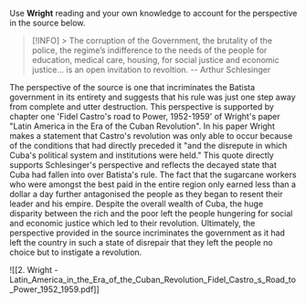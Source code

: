 Use **Wright** reading and your own knowledge to account for the perspective in the source below. 

> [!INFO] > The corruption of the Government, the brutality of the police, the regime’s indifference to the needs of the people for education, medical care, housing, for social justice and economic justice… is an open invitation to revoltion. 
> -- Arthur Schlesinger




The perspective of the source is one that incriminates the Batista government in its entirety and suggests that his rule was just one step away from complete and utter destruction. This perspective is supported by chapter one 'Fidel Castro's road to Power, 1952-1959' of Wright's paper "Latin America in the Era of the Cuban Revolution". In his paper Wright makes a statement that Castro's revolution was only able to occur because of the conditions that had directly preceded it "and the disrepute in which Cuba's political system and institutions were held." This quote directly supports Schlesinger's perspective and reflects the decayed state that Cuba had fallen into over Batista's rule. The fact that the sugarcane workers who were amongst the best paid in the entire region only earned less than a dollar a day further antagonised the people as they began to resent their leader and his empire. Despite the overall wealth of Cuba, the huge disparity between the rich and the poor left the people hungering for social and economic justice which led to their revolution. Ultimately, the perspective provided in the source incriminates the government as it had left the country in such a state of disrepair that they left the people no choice but to instigate a revolution. 

![[2. Wright - Latin_America_in_the_Era_of_the_Cuban_Revolution_Fidel_Castro_s_Road_to_Power_1952_1959.pdf]]